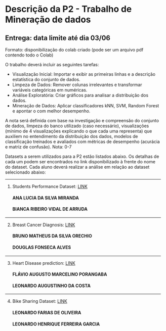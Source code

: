 # Descrição da P2 - Trabalho de Mineração de dados
## Entrega: data limite até dia 03/06 

Formato: disponibilização do colab criado (pode ser um arquivo pdf contendo todo o Colab)

O trabalho deverá incluir as seguintes tarefas:
- Visualização Inicial: Importar e exibir as primeiras linhas e a descrição estatística do conjunto de dados.
- Limpeza de Dados: Remover colunas irrelevantes e transformar variáveis categóricas em numéricas.
- Análise Exploratória: Criar gráficos para analisar a distribuição dos dados.
- Mineração de Dados: Aplicar classificadores kNN, SVM, Random Forest e apontar o com melhor desempenho.

A nota será definida com base na investigação e compreensão do conjunto de dados, limpeza do banco utilizado (caso necessário), visualizações (mínimo de 4 visualizações explicando o que cada uma representa) que auxiliem no entendimento da distribuição dos dados, modelos de classificação treinados e avaliados com métricas de desempenho (acurácia e matriz de confusão).
Nota: 0-7

Datasets a serem utilizados para a P2 estão listados abaixo. Os detalhas de cada um podem ser encontrados no link disponibilizado à frente do nome do dataset. 
Cada aluno deverá realizar a análise em relação ao dataset selecionado abaixo: 
***
1) Students Performance Dataset: [LINK](https://www.kaggle.com/datasets/rabieelkharoua/students-performance-dataset)

    #### ANA LUCIA DA SILVA MIRANDA
    #### BIANCA RIBEIRO VIDAL DE ARRUDA

***  
2) Breast Cancer Diagnosis: [LINK](https://www.kaggle.com/datasets/beeru999/breast-cancer-diagnosis-data-insights)

    #### BRUNO MATHEUS DA SILVA ORECHIO
    #### DOUGLAS FONSECA ALVES

***
3) Heart Disease prediction: [LINK](https://www.kaggle.com/datasets/rashadrmammadov/heart-disease-prediction)
    
    #### FLÁVIO AUGUSTO MARCELINO PORANGABA
    #### LEONARDO AUGUSTINHO DA COSTA

***
4) Bike Sharing Dataset: [LINK](https://www.kaggle.com/datasets/rishabhbarman/bike-sharing-dateset/data)
 
    #### LEONARDO FARIAS DE OLIVEIRA
    #### LEONARDO HENRIQUE FERREIRA GARCIA
